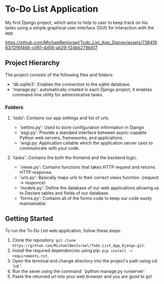 ﻿# To-Do List Application

My first Django project, which aims to help to user to keep track on his tasks using a simple graphical user interface (GUI) for interaction with the app.


https://github.com/MichaelBenIsrael/Todo_List_App_Django/assets/73841983/12f6f466-c061-4d56-ab29-f24bb279b817


## Project Hierarchy

The project consists of the following files and folders:

- 'db.sqlite3': Enables the connection to the sqlite database.
- 'manage.py': automatically created in each Django project, it enables command-line utility for administrative tasks.

### Folders
1. 'todo': Contains our app settings and list of urls.
   - 'settins.py': Used to store configuration information in Django
   - 'asgi.py': Provide a standard interface between async-capable Python web servers, frameworks, and applications.
   - 'wsgi.py: Application callable which the application server uses to communicate with your code.
   
2. 'tasks': Contains the both the frontend and the backend logic.
   - 'views.py': Contains functions that takes HTTP request and returns HTTP response.
   -  'urls.py': Basically maps urls to their correct views function. (request -> responce)
   -  'models.py': Define the database of our web applications allowing us to Declare tables and fields of our database.
   -  'forms.py': Contains all of the forms code to keep our code easily maintainable.

## Getting Started

To run the To-Do List web application, follow these steps:

1. Clone the repository: `git clone https://github.com/MichaelBenIsrael/Todo_List_App_Django.git`.
2. Install the required dependencies using pip: `pip install -r requirements.txt`.
3. Open the terminal and change directory into the project's path using cd: 'cd <project path>'.
4. Run the sever using the command: 'python manage.py runserver'
5. Paste the returned url into your web browser and you are good to go!
